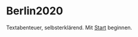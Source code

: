 # Berlin2020
Textabenteuer, selbsterklärend. 
Mit [Start](https://github.com/NoCodeForOldMen/Berlin2020/blob/master/S000%20Start.md) beginnen.
